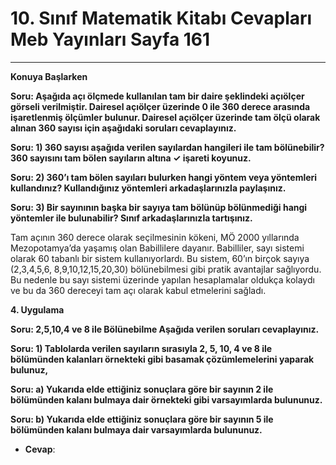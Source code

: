 # 10. Sınıf Matematik Kitabı Cevapları Meb Yayınları Sayfa 161

---

**Konuya Başlarken**

**Soru: Aşağıda açı ölçmede kullanılan tam bir daire şeklindeki açıölçer görseli verilmiştir. Dairesel açıölçer üzerinde 0 ile 360 derece arasında işaretlenmiş ölçümler bulunur. Dairesel açıölçer üzerinde tam ölçü olarak alınan 360 sayısı için aşağıdaki soruları cevaplayınız.**

**Soru: 1) 360 sayısı aşağıda verilen sayılardan hangileri ile tam bölünebilir? 360 sayısını tam bölen sayıların altına ✓ işareti koyunuz.**

**Soru: 2) 360’ı tam bölen sayıları bulurken hangi yöntem veya yöntemleri kullandınız? Kullandığınız yöntemleri arkadaşlarınızla paylaşınız.**

**Soru: 3) Bir sayınının başka bir sayıya tam bölünüp bölünmediği hangi yöntemler ile bulunabilir? Sınıf arkadaşlarınızla tartışınız.**

Tam açının 360 derece olarak seçilmesinin kökeni, MÖ 2000 yıllarında Mezopotamya’da yaşamış olan Babillilere dayanır. Babilliler, sayı sistemi olarak 60 tabanlı bir sistem kullanıyorlardı. Bu sistem, 60’ın birçok sayıya (2,3,4,5,6, 8,9,10,12,15,20,30) bölünebilmesi gibi pratik avantajlar sağlıyordu. Bu nedenle bu sayı sistemi üzerinde yapılan hesaplamalar oldukça kolaydı ve bu da 360 dereceyi tam açı olarak kabul etmelerini sağladı.

**4. Uygulama**

**Soru: 2,5,10,4 ve 8 ile Bölünebilme Aşağıda verilen soruları cevaplayınız.**

**Soru: 1) Tablolarda verilen sayıların sırasıyla 2, 5, 10, 4 ve 8 ile bölümünden kalanları örnekteki gibi basamak çözümlemelerini yaparak bulunuz,**

**Soru: a) Yukarıda elde ettiğiniz sonuçlara göre bir sayının 2 ile bölümünden kalanı bulmaya dair örnekteki gibi varsayımlarda bulununuz.**

**Soru: b) Yukarıda elde ettiğiniz sonuçlara göre bir sayının 5 ile bölümünden kalanı bulmaya dair varsayımlarda bulununuz.**

-   **Cevap**: